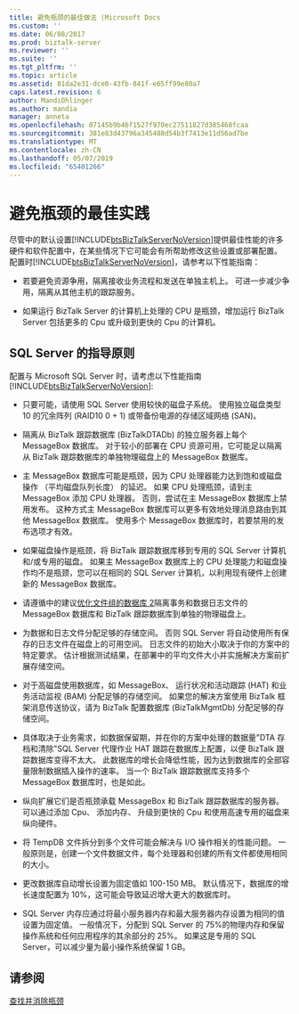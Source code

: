 ```yaml
---
title: 避免瓶颈的最佳做法 |Microsoft Docs
ms.custom: ''
ms.date: 06/08/2017
ms.prod: biztalk-server
ms.reviewer: ''
ms.suite: ''
ms.tgt_pltfrm: ''
ms.topic: article
ms.assetid: 81da2e31-dce0-43fb-841f-e65ff99e80a7
caps.latest.revision: 6
author: MandiOhlinger
ms.author: mandia
manager: anneta
ms.openlocfilehash: 07145b9b46f1527f970ec27511827d385468fcaa
ms.sourcegitcommit: 381e83d43796a345488d54b3f7413e11d56ad7be
ms.translationtype: MT
ms.contentlocale: zh-CN
ms.lasthandoff: 05/07/2019
ms.locfileid: "65401266"
---
```

# <a name="best-practices-for-avoiding-bottlenecks"></a>避免瓶颈的最佳实践
尽管中的默认设置[!INCLUDE[btsBizTalkServerNoVersion](../includes/btsbiztalkservernoversion-md.md)]提供最佳性能的许多硬件和软件配置中，在某些情况下它可能会有所帮助修改这些设置或部署配置。 配置时[!INCLUDE[btsBizTalkServerNoVersion](../includes/btsbiztalkservernoversion-md.md)]，请参考以下性能指南：  
  
-   若要避免资源争用，隔离接收业务流程和发送在单独主机上。 可进一步减少争用，隔离从其他主机的跟踪服务。  
  
-   如果运行 BizTalk Server 的计算机上处理的 CPU 是瓶颈，增加运行 BizTalk Server 包括更多的 Cpu 或升级到更快的 Cpu 的计算机。  
  
## <a name="sql-server-guidelines"></a>SQL Server 的指导原则  
 配置与 Microsoft SQL Server 时，请考虑以下性能指南[!INCLUDE[btsBizTalkServerNoVersion](../includes/btsbiztalkservernoversion-md.md)]:  
  
-   只要可能，请使用 SQL Server 使用较快的磁盘子系统。 使用独立磁盘类型 10 的冗余阵列 (RAID10 0 + 1) 或带备份电源的存储区域网络 (SAN)。  
  
-   隔离从 BizTalk 跟踪数据库 (BizTalkDTADb) 的独立服务器上每个 MessageBox 数据库。 对于较小的部署在 CPU 资源可用，它可能足以隔离从 BizTalk 跟踪数据库的单独物理磁盘上的 MessageBox 数据库。  
  
-   主 MessageBox 数据库可能是瓶颈，因为 CPU 处理器能力达到饱和或磁盘操作 （平均磁盘队列长度） 的延迟。 如果 CPU 处理瓶颈，请到主 MessageBox 添加 CPU 处理器。 否则，尝试在主 MessageBox 数据库上禁用发布。 这种方式主 MessageBox 数据库可以更多有效地处理消息路由到其他 MessageBox 数据库。 使用多个 MessageBox 数据库时，若要禁用的发布选项才有效。  
  
-   如果磁盘操作是瓶颈，将 BizTalk 跟踪数据库移到专用的 SQL Server 计算机和/或专用的磁盘。 如果主 MessageBox 数据库上的 CPU 处理能力和磁盘操作均不是瓶颈，您可以在相同的 SQL Server 计算机，以利用现有硬件上创建新的 MessageBox 数据库。  
  
-   请遵循中的建议[优化文件组的数据库 2](../technical-guides/optimizing-filegroups-for-the-databases2.md)隔离事务和数据日志文件的 MessageBox 数据库和 BizTalk 跟踪数据库到单独的物理磁盘上。  
  
-   为数据和日志文件分配足够的存储空间。 否则 SQL Server 将自动使用所有保存的日志文件在磁盘上的可用空间。 日志文件的初始大小取决于你的方案中的特定要求。 估计根据测试结果，在部署中的平均文件大小并实施解决方案前扩展存储空间。  
  
-   对于高磁盘使用数据库，如 MessageBox、 运行状况和活动跟踪 (HAT) 和业务活动监视 (BAM) 分配足够的存储空间。 如果您的解决方案使用 BizTalk 框架消息传送协议，请为 BizTalk 配置数据库 (BizTalkMgmtDb) 分配足够的存储空间。  
  
-   具体取决于业务需求，如数据保留期，并在你的方案中处理的数据量"DTA 存档和清除"SQL Server 代理作业 HAT 跟踪在数据库上配置，以便 BizTalk 跟踪数据库变得不太大。 此数据库的增长会降低性能，因为达到数据库的全部容量限制数据插入操作的速率。 当一个 BizTalk 跟踪数据库支持多个 MessageBox 数据库时，也是如此。  
  
-   纵向扩展它们是否瓶颈承载 MessageBox 和 BizTalk 跟踪数据库的服务器。 可以通过添加 Cpu、 添加内存、 升级到更快的 Cpu 和使用高速专用的磁盘来纵向硬件。  
  
-   将 TempDB 文件拆分到多个文件可能会解决与 I/O 操作相关的性能问题。 一般原则是，创建一个文件数据文件，每个处理器和创建的所有文件都使用相同的大小。  
  
-   更改数据库自动增长设置为固定值如 100-150 MB。 默认情况下，数据库的增长速度配置为 10%，这可能会导致延迟增大更大的数据库时。  
  
-   SQL Server 内存应通过将最小服务器内存和最大服务器内存设置为相同的值设置为固定值。 一般情况下，分配到 SQL Server 的 75%的物理内存和保留操作系统和任何应用程序的其余部分的 25%。 如果这是专用的 SQL Server，可以减少量为最小操作系统保留 1 GB。  
  
## <a name="see-also"></a>请参阅  
 [查找并消除瓶颈](../technical-guides/finding-and-eliminating-bottlenecks.md)
